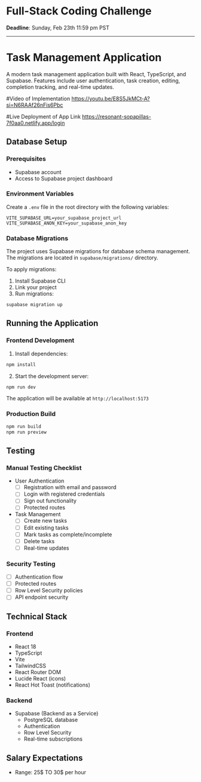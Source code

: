 # Full-Stack Coding Challenge

**Deadline**: Sunday, Feb 23th 11:59 pm PST

---

# Task Management Application

A modern task management application built with React, TypeScript, and Supabase. Features include user authentication, task creation, editing, completion tracking, and real-time updates.

#Video of Implementation
https://youtu.be/E8S5JkMCt-A?si=N6RAAf26nFis6Pbc

#Live Deployment of App Link
https://resonant-sopapillas-7f0aa0.netlify.app/login

## Database Setup

### Prerequisites
- Supabase account
- Access to Supabase project dashboard

### Environment Variables
Create a `.env` file in the root directory with the following variables:
```env
VITE_SUPABASE_URL=your_supabase_project_url
VITE_SUPABASE_ANON_KEY=your_supabase_anon_key
```

### Database Migrations
The project uses Supabase migrations for database schema management. The migrations are located in `supabase/migrations/` directory.

To apply migrations:
1. Install Supabase CLI
2. Link your project
3. Run migrations:
```bash
supabase migration up
```

## Running the Application

### Frontend Development
1. Install dependencies:
```bash
npm install
```

2. Start the development server:
```bash
npm run dev
```

The application will be available at `http://localhost:5173`

### Production Build
```bash
npm run build
npm run preview
```

## Testing

### Manual Testing Checklist
- User Authentication
  - [ ] Registration with email and password
  - [ ] Login with registered credentials
  - [ ] Sign out functionality
  - [ ] Protected routes

- Task Management
  - [ ] Create new tasks
  - [ ] Edit existing tasks
  - [ ] Mark tasks as complete/incomplete
  - [ ] Delete tasks
  - [ ] Real-time updates

### Security Testing
- [ ] Authentication flow
- [ ] Protected routes
- [ ] Row Level Security policies
- [ ] API endpoint security

## Technical Stack

### Frontend
- React 18
- TypeScript
- Vite
- TailwindCSS
- React Router DOM
- Lucide React (icons)
- React Hot Toast (notifications)

### Backend
- Supabase (Backend as a Service)
  - PostgreSQL database
  - Authentication
  - Row Level Security
  - Real-time subscriptions

## Salary Expectations
- Range: 25$ TO 30$ per hour

